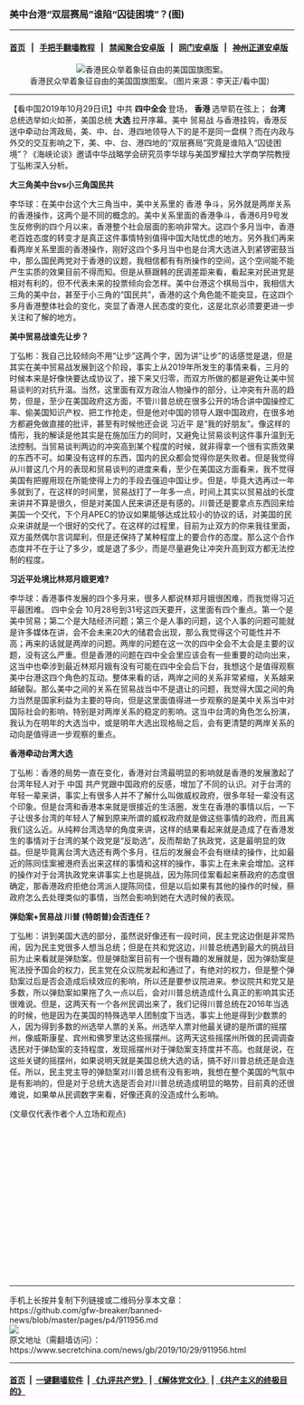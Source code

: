 ### 美中台港“双层赛局”谁陷“囚徒困境”？(图)
------------------------

#### [首页](https://github.com/gfw-breaker/banned-news/blob/master/README.md) &nbsp;&nbsp;|&nbsp;&nbsp; [手把手翻墙教程](https://github.com/gfw-breaker/guides/wiki) &nbsp;&nbsp;|&nbsp;&nbsp; [禁闻聚合安卓版](https://github.com/gfw-breaker/bn-android) &nbsp;&nbsp;|&nbsp;&nbsp; [网门安卓版](https://github.com/oGate2/oGate) &nbsp;&nbsp;|&nbsp;&nbsp; [神州正道安卓版](https://github.com/SzzdOgate/update) 



<div class="article_right" style="fone-color:#000">
 <p style="text-align: center;">
  <img alt="香港民众举着象征自由的美国国旗图案。" src="http://img2.secretchina.com/pic/2019/10-15/p2541068a933522322-ss.jpg"/>
  <br>
   香港民众举着象征自由的美国国旗图案。（图片来源：李天正/看中国）
   <span id="hideid" name="hideid" style="color:red;display:none;">
    <span href="https://www.secretchina.com">
    </span>
   </span>
  </br>
 </p>
 <div id="txt-mid1-t21-2017">
  

---


  </div>
 </div>
 <p>
  【看中国2019年10月29日讯】中共
  <strong>
   四中全会
  </strong>
  登场，
  <strong>
   香港
  </strong>
  选举箭在弦上；
  <strong>
   台湾
  </strong>
  总统选举如火如荼，美国总统
  <strong>
   大选
  </strong>
  拉开序幕。美中
  <span href="https://www.secretchina.com/news/gb/tag/贸易战" target="_blank">
   贸易战
  </span>
  与香港挂钩，香港反送中牵动台湾政局，美、中、台、港四地领导人下的是不是同一盘棋？而在内政与外交的交互影响之下，美、中、台、港四地的“双层赛局”究竟是谁陷入“囚徒困境”？《海峡论谈》邀请中华战略学会研究员李华球与美国罗耀拉大学商学院教授丁弘彬深入分析。
  <span id="hideid" name="hideid" style="color:red;display:none;">
   <span href="https://www.secretchina.com">
   </span>
  </span>
 </p>
 <p>
  <strong>
   大三角美中台vs小三角国民共
  </strong>
 </p>
 <p>
  李华球：在美中台这个大三角当中，美中关系里的
  <span href="https://www.secretchina.com/news/gb/tag/香港" target="_blank">
   香港
  </span>
  争斗，另外就是两岸关系的香港操作，这两个是不同的概念的。美中关系里面的香港争斗，香港6月9号发生反修例的四个月以来，香港整个社会层面的影响非常大。这四个多月当中，香港老百姓态度的转变才是真正这件事情特别值得中国大陆忧虑的地方。另外我们再来看两岸关系里面的香港操作，刚好这四个多月当中也是台湾大选进入到紧锣密鼓当中，那么国民两党对于香港的议题，我相信都有有所操作的空间，这个空间能不能产生实质的效果目前不得而知。但是从蔡跟韩的民调差距来看，看起来对民进党是相对有利的，但不代表未来的投票倾向会怎样。美中台港这个棋局当中，我相信大三角的美中台，甚至于小三角的“国民共”，香港的这个角色能不能突显，在这四个多月香港整体社会的变化，突显了香港人民态度的变化，这是北京必须要更进一步关注和了解的地方。
 </p>
 <p>
  <strong>
   美中贸易战谁先让步？
  </strong>
 </p>
 <p>
  丁弘彬：我自己比较倾向不用“让步”这两个字，因为讲“让步”的话感觉是退，但是其实在美中贸易战发展到这个阶段，事实上从2019年所发生的事情来看，三月的时候本来是好像快要达成协议了，接下来又归零，而双方所做的都是避免让美中贸易谈判的对抗升温。当然，这里面有双方政治人物操作的部分，让冲突有升高的趋势，但是，至少在美国政府这方面，不管川普总统在很多公开的场合讲中国操控汇率、偷美国知识产权、把工作抢走，但是他对中国的领导人跟中国政府，在很多地方都避免做直接的批评，甚至有时候他还会说
  <span href="https://www.secretchina.com/news/gb/tag/习近平" target="_blank">
   习近平
  </span>
  是“我的好朋友”。像这样的情形，我的解读是他其实是在施加压力的同时，又避免让贸易谈判这件事升温到无法控制。当贸易谈判两边的冲突高到某个程度的时候，就非得拿一个很有实质效果的东西不可。如果没有这样的东西，国内的民众都会觉得你是失败者。但是我觉得从川普这几个月的表现和贸易谈判的进度来看，至少在美国这方面看来，我不觉得美国有把握用现在所能使得上力的手段去强迫中国让步。但是，毕竟大选再过一年多就到了，在这样的时间里，贸易战打了一年多一点，时间上其实以贸易战的长度来讲并不算是很久，但是对美国人民来讲还是有感的。川普还是要拿点东西回来给美国一个交代，下个月APEC的协议如果能够达成比较小的协议的话，对美国的民众来讲就是一个很好的交代了。在这样的过程里，目前为止双方的你来我往里面，双方虽然偶尔言词犀利，但是还保持了某种程度上的要合作的态度。那么这个合作态度并不在于让了多少，或是退了多少，而是尽量避免让冲突升高到双方都无法控制的程度。
 </p>
 <p>
  <strong>
   习近平处境比林郑月娥更难?
  </strong>
 </p>
 <p>
  李华球：香港事件发展的四个多月来，很多人都说林郑月娥很困难，而我觉得习近平最困难。
  <span href="https://www.secretchina.com/news/gb/tag/四中全会" target="_blank">
   四中全会
  </span>
  10月28号到31号这四天要开，这里面有四个重点。第一个是美中贸易；第二个是大陆经济问题；第三个是人事的问题，这个人事的问题可能就是许多媒体在讲，会不会未来20大的储君会出现，那么我觉得这个可能性并不高；再来的话就是两岸的问题。两岸的问题在这一次的四中全会不太会是主要的议题，没有这么严重。但是香港的问题在四中全会里应该会有一些重要的动向出来，这当中也牵涉到最近林郑月娥有没有可能在四中全会后下台，我想这个是值得观察美中台港这四个角色的互动。整体来看的话，两岸之间的关系非常紧缩，关系越来越破裂。那么美中之间的关系在贸易战当中不是退让的问题，我觉得大国之间的角力当然是国家利益为主要的导向，但是这里面值得进一步观察的是美中关系当中对国际社会的影响，特别是对两岸关系的稳定的影响。这当中台湾的角色怎么扮演，我认为在明年的大选当中，或是明年大选出现格局之后，会有更清楚的两岸关系的动向是值得进一步观察的重点。
 </p>
 <p>
  <strong>
   香港牵动台湾大选
  </strong>
 </p>
 <p>
  丁弘彬：香港的局势一直在变化，香港对台湾最明显的影响就是香港的发展激起了台湾年轻人对于
  <span href="https://www.secretchina.com" target="_blank">
   中国
  </span>
  共产党跟中国政府的反感，增加了不同的认识。对于台湾的年轻一辈来讲，事实上有很多人并不了解什么叫做威权政府，很多年轻一辈没有这个印象。但是台湾和香港本来就是很接近的生活圈，发生在香港的事情以后，一下子让很多台湾的年轻人了解到原来所谓的威权政府就是做这些事情的政府，而且离我们这么近。从纯粹台湾选举的角度来讲，这样的结果看起来就是造成了在香港发生的事情对于台湾的某个政党是“反助选”，反而帮助了执政党，这是最明显的效益。但是毕竟离台湾大选还有两个多月，往后的发展会不会有继续的操作，比如最近的陈同佳案被港府丢出来这样的事情和这样的操作，事实上在未来会增加。这样的操作对于台湾执政党来讲事实上也是挑战，因为陈同佳案看起来蔡政府的态度很确定，那香港政府拒绝台湾派人提陈同佳，但是以后如果有其他的操作的时候，蔡政府怎么去处理类似的事情，当然会影响到她在大选时候的表现。
 </p>
 <p>
  <strong>
   弹劾案+贸易战
   <span href="https://www.secretchina.com/news/gb/tag/川普" target="_blank">
    川普
   </span>
   (特朗普)会否连任？
  </strong>
 </p>
 <p>
  丁弘彬：讲到美国大选的部分，虽然说好像还有一段时间，民主党这边倒是非常热闹，因为民主党很多人想当总统；但是在共和党这边，川普总统遇到最大的挑战目前为止来看就是弹劾案。但是弹劾案目前有一个很有趣的发展就是，因为弹劾案是宪法授予国会的权力，民主党在众议院发起和通过了，有绝对的权力，但是整个弹劾案过后是否会造成后续效应的影响，所以还是要参议院进来。参议院共和党又是多数，所以弹劾案如果拖了久一点以后，会对川普总统造成什么真正的影响其实还很难说。但是，这两天有一个各州民调出来了，我们记得川普总统在2016年当选的时候，他是因为在美国的特殊选举人团制度下当选，事实上他是得到少数票的人，因为得到多数的州选举人票的关系。州选举人票对他最关键的是所谓的摇摆州，像威斯康星、宾州和佛罗里达这些摇摆州。这两天这些摇摆州所做的民调调查选民对于弹劾案的支持程度，发现摇摆州对于弹劾案支持度并不高。也就是说，在这些关键的摇摆州，如果说明天就是美国总统大选的话，搞不好川普总统还是会连任。所以，民主党主导的弹劾案对川普总统有没有影响，我想在整个美国的气氛中是有影响的，但是对于总统大选是否会对川普总统造成明显的略势，目前真的还很难说，如果单从民调数字来看，好像还真的没造成什么影响。
 </p>
 (文章仅代表作者个人立场和观点)
 <center>
  <div>
   <div id="txt-mid2-t22-2017" style="display: block;  height: 280px;  overflow: hidden;">
    <div id="SC-21">
    </div>
   </div>
  </div>
 </center>
</div>

<hr/>
手机上长按并复制下列链接或二维码分享本文章：<br/>
https://github.com/gfw-breaker/banned-news/blob/master/pages/p4/911956.md <br/>
<a href='https://github.com/gfw-breaker/banned-news/blob/master/pages/p4/911956.md'><img src='https://github.com/gfw-breaker/banned-news/blob/master/pages/p4/911956.md.png'/></a> <br/>
原文地址（需翻墙访问）：https://www.secretchina.com/news/gb/2019/10/29/911956.html


------------------------
#### [首页](https://github.com/gfw-breaker/banned-news/blob/master/README.md) &nbsp;|&nbsp; [一键翻墙软件](https://github.com/gfw-breaker/nogfw/blob/master/README.md) &nbsp;| [《九评共产党》](https://github.com/gfw-breaker/9ping.md/blob/master/README.md#九评之一评共产党是什么) | [《解体党文化》](https://github.com/gfw-breaker/jtdwh.md/blob/master/README.md) | [《共产主义的终极目的》](https://github.com/gfw-breaker/gczydzjmd.md/blob/master/README.md)


<img src='http://gfw-breaker.win/banned-news/pages/p4/911956.md' width='0px' height='0px'/>